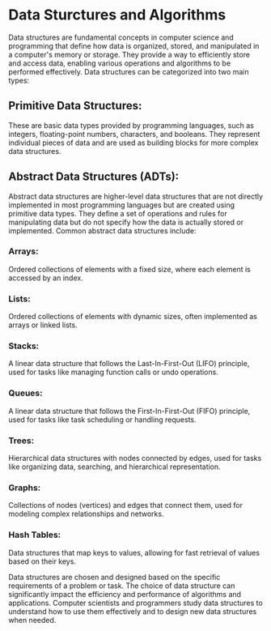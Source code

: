 # Data Sturctures and Algorithms
Data structures are fundamental concepts in computer science and programming that define how data is organized, stored, and manipulated in a computer's memory or storage. They provide a way to efficiently store and access data, enabling various operations and algorithms to be performed effectively. Data structures can be categorized into two main types:

## Primitive Data Structures:
These are basic data types provided by programming languages, such as integers, floating-point numbers, characters, and booleans. They represent individual pieces of data and are used as building blocks for more complex data structures.

## Abstract Data Structures (ADTs):
Abstract data structures are higher-level data structures that are not directly implemented in most programming languages but are created using primitive data types. They define a set of operations and rules for manipulating data but do not specify how the data is actually stored or implemented. Common abstract data structures include:

### Arrays:
Ordered collections of elements with a fixed size, where each element is accessed by an index.
### Lists: 
Ordered collections of elements with dynamic sizes, often implemented as arrays or linked lists.
### Stacks: 
A linear data structure that follows the Last-In-First-Out (LIFO) principle, used for tasks like managing function calls or undo operations.
### Queues:
A linear data structure that follows the First-In-First-Out (FIFO) principle, used for tasks like task scheduling or handling requests.
### Trees: 
Hierarchical data structures with nodes connected by edges, used for tasks like organizing data, searching, and hierarchical representation.
### Graphs: 
Collections of nodes (vertices) and edges that connect them, used for modeling complex relationships and networks.
### Hash Tables: 
Data structures that map keys to values, allowing for fast retrieval of values based on their keys.

Data structures are chosen and designed based on the specific requirements of a problem or task. The choice of data structure can significantly impact the efficiency and performance of algorithms and applications. Computer scientists and programmers study data structures to understand how to use them effectively and to design new data structures when needed.

